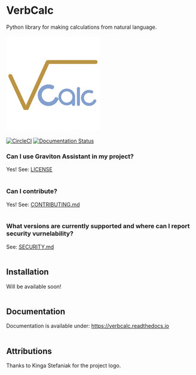 # VerbCalc
Python library for making calculations from natural language.<br><br>
[![logo](https://github.com/ErykPiasecki07/VerbCalc/blob/main/extras/logo_small.png)](https://github.com/ErykPiasecki07/VerbCalc) <br><br>
[![CircleCI](https://circleci.com/gh/ErykPiasecki07/VerbCalc/tree/main.svg?style=svg)](https://circleci.com/gh/ErykPiasecki07/VerbCalc/tree/main)
[![Documentation Status](https://readthedocs.org/projects/verbcalc/badge/?version=latest)](https://verbcalc.readthedocs.io/en/latest/?badge=latest)
### Can I use Graviton Assistant in my project?

Yes! See: [LICENSE](LICENSE)<br><br>

### Can I contribute?

Yes! See: [CONTRIBUTING.md](CONTRIBUTING.md)<br><br>

### What versions are currently supported and where can I report security vurnelability?

See: [SECURITY.md](SECURITY.md)<br><br>

## Installation

Will be available soon!<br><br>

## Documentation

Documentation is available under: https://verbcalc.readthedocs.io <br><br>

## Attributions

Thanks to Kinga Stefaniak for the project logo.
